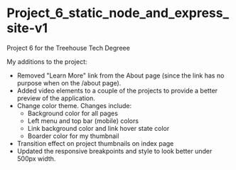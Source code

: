 # Project_6_static_node_and_express_site-v1
 Project 6 for the Treehouse Tech Degreee


My additions to the project:
- Removed "Learn More" link from the About page (since the link has no purpose when on the /about page).
- Added video elements to a couple of the projects to provide a better preview of the application.
- Change color theme. Changes include: 
  - Background color for all pages
  - Left menu and top bar (mobile) colors
  - Link background color and link hover state color
  - Boarder color for my thumbnail
- Transition effect on project thumbnails on index page
- Updated the responsive breakpoints and style to look better under 500px width.